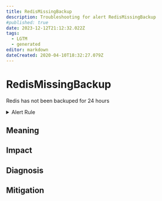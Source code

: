 ```yaml
---
title: RedisMissingBackup
description: Troubleshooting for alert RedisMissingBackup
#published: true
date: 2023-12-12T21:12:32.022Z
tags: 
  - LGTM
  - generated
editor: markdown
dateCreated: 2020-04-10T18:32:27.079Z
---
```


# RedisMissingBackup

Redis has not been backuped for 24 hours

<details>
  <summary>Alert Rule</summary>

{{% rule "redis/oliver006-redis-exporter.yml" "RedisMissingBackup" %}}

{{% comment %}}

```yaml
alert: RedisMissingBackup
expr: time() - redis_rdb_last_save_timestamp_seconds > 60 * 60 * 24
for: 0m
labels:
    severity: critical
annotations:
    summary: Redis missing backup (instance {{ $labels.instance }})
    description: |-
        Redis has not been backuped for 24 hours
          VALUE = {{ $value }}
          LABELS = {{ $labels }}
    runbook: https://github.com/srerun/prometheus-alerts/blob/main/content/runbooks/oliver006-redis-exporter/RedisMissingBackup.md

```

{{% /comment %}}

</details>


## Meaning
[//]: # "Short paragraph that explains what the alert means"


## Impact
[//]: # "What could / will happen if the alert is not addressed"



## Diagnosis
[//]: # "Steps to take to identify the cause of the problem"



## Mitigation
[//]: # "The steps necessary to resolve the alert"
